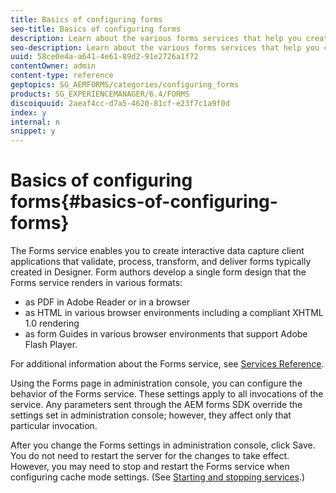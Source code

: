 ```yaml
---
title: Basics of configuring forms
seo-title: Basics of configuring forms
description: Learn about the various forms services that help you create interactive data capture applications.
seo-description: Learn about the various forms services that help you create interactive data capture applications.
uuid: 58ce0e4a-a641-4e61-89d2-91e2726a1f72
contentOwner: admin
content-type: reference
geptopics: SG_AEMFORMS/categories/configuring_forms
products: SG_EXPERIENCEMANAGER/6.4/FORMS
discoiquuid: 2aeaf4cc-d7a5-4620-81cf-e23f7c1a9f0d
index: y
internal: n
snippet: y
---
```


# Basics of configuring forms{#basics-of-configuring-forms}

The Forms service enables you to create interactive data capture client applications that validate, process, transform, and deliver forms typically created in Designer. Form authors develop a single form design that the Forms service renders in various formats:

* as PDF in Adobe Reader or in a browser
* as HTML in various browser environments including a compliant XHTML 1.0 rendering
* as form Guides in various browser environments that support Adobe Flash Player.

For additional information about the Forms service, see [Services Reference](http://www.adobe.com/go/learn_aemforms_services_63).

Using the Forms page in administration console, you can configure the behavior of the Forms service. These settings apply to all invocations of the service. Any parameters sent through the AEM forms SDK override the settings set in administration console; however, they affect only that particular invocation.

After you change the Forms settings in administration console, click Save. You do not need to restart the server for the changes to take effect. However, you may need to stop and restart the Forms service when configuring cache mode settings. (See [Starting and stopping services](../../../forms/using/admin-help/starting-stopping-services.md#starting-and-stopping-services).)
